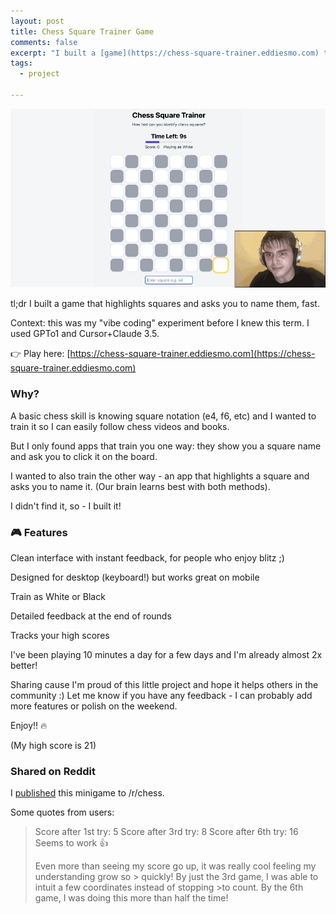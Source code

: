 ```yaml
---
layout: post
title: Chess Square Trainer Game
comments: false
excerpt: "I built a [game](https://chess-square-trainer.eddiesmo.com) that highlights squares and asks you to name them, fast. "
tags:
  - project

---
```

![Chess Square Trainer - a game to learn chess square notation](/images/chess/social_preview_image.jpg)

tl;dr I built a game that highlights squares and asks you to name them, fast.

Context: this was my "vibe coding" experiment before I knew this term. I used GPTo1 and Cursor+Claude 3.5.

👉 Play here: [https://chess-square-trainer.eddiesmo.com](https://chess-square-trainer.eddiesmo.com)

### Why?

A basic chess skill is knowing square notation (e4, f6, etc) and I wanted to train it so I can easily follow chess videos and books.

But I only found apps that train you one way: they show you a square name and ask you to click it on the board.

I wanted to also train the other way - an app that highlights a square and asks you to name it. (Our brain learns best with both methods).

I didn't find it, so - I built it!

### 🎮 Features
Clean interface with instant feedback, for people who enjoy blitz ;)

Designed for desktop (keyboard!) but works great on mobile

Train as White or Black

Detailed feedback at the end of rounds

Tracks your high scores

I've been playing 10 minutes a day for a few days and I'm already almost 2x better!

Sharing cause I'm proud of this little project and hope it helps others in the community :) Let me know if you have any feedback - I can probably add more features or polish on the weekend.

Enjoy!! 🔥

(My high score is 21)

### Shared on Reddit
I [published](https://www.reddit.com/r/chess/comments/1img7j4/i_built_a_chess_notation_trainer_how_fast_can_you/) this minigame to /r/chess.

Some quotes from users:

> Score after 1st try: 5
> Score after 3rd try: 8
> Score after 6th try: 16
> Seems to work  👍
>
> Even more than seeing my score go up, it was really cool feeling my understanding grow so > quickly! By just the 3rd game, I was able to intuit a few coordinates instead of stopping >to count. By the 6th game, I was doing this more than half the time!


